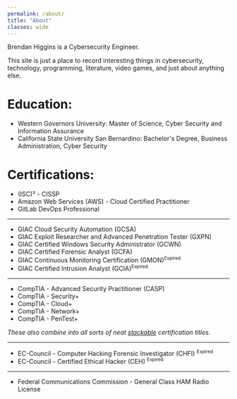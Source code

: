```yaml
---
permalink: /about/
title: "About"
classes: wide
---
```

Brendan Higgins is a Cybersecurity Engineer.

This site is just a place to record interesting things in cybersecurity, technology, programming, literature, video games, and just about anything else.

# Education:
* Western Governors University: Master of Science, Cyber Security and Information Assurance
* California State University San Bernardino: Bachelor's Degree, Business Administration, Cyber Security

# Certifications:
* (ISC)² - CISSP
* Amazon Web Services (AWS) - Cloud Certified Practitioner
* GitLab DevOps Professional
<hr>

* GIAC Cloud Security Automation (GCSA)
* GIAC Exploit Researcher and Advanced Penetration Tester (GXPN)
* GIAC Certified Windows Security Administrator (GCWN)
* GIAC Certified Forensic Analyst (GCFA)
* GIAC Continuous Monitoring Certification (GMON)<sup style="font-size:.75em;">Expired<sup>
* GIAC Certified Intrusion Analyst (GCIA)<sup style="font-size:.75em;">Expired<sup>

<hr>

* CompTIA - Advanced Security Practitioner (CASP)
* CompTIA - Security+
* CompTIA - Cloud+
* CompTIA - Network+
* CompTIA - PenTest+

<i>These also combine into all sorts of neat <a href="https://www.comptia.org/certifications/which-certification/stackable-certifications" target="_blank">stackable</a> certification titles.</i>

<hr>

* EC-Council - Computer Hacking Forensic Investigator (CHFI) <sup style="font-size:.75em;">Expired<sup>
* EC-Council - Certified Ethical Hacker (CEH) <sup style="font-size:.75em;">Expired<sup>

<hr>

* Federal Communications Commission - General Class HAM Radio License